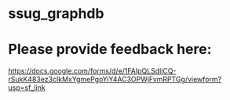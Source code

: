 # ssug_graphdb

# Please provide feedback here: 
https://docs.google.com/forms/d/e/1FAIpQLSdliCQ-rSukK483ez3cIkMxYgmePgoYiY4AC3OPWjFvmRPTGg/viewform?usp=sf_link

